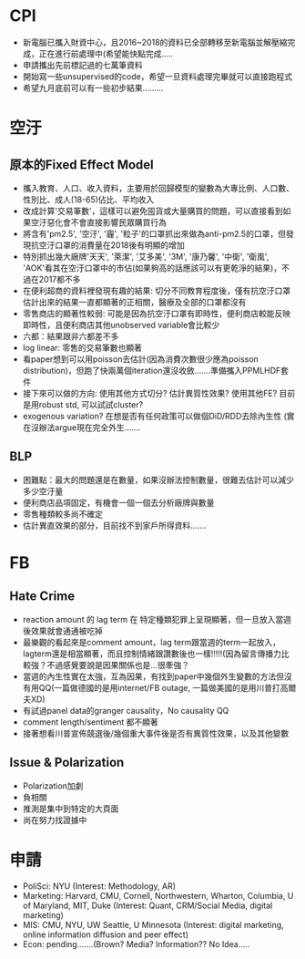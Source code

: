 #  CPI
* 新電腦已攜入財資中心，且2016~2018的資料已全部轉移至新電腦並解壓縮完成，正在進行前處理中(希望能快點完成.....
* 申請攜出先前標記過的七萬筆資料
* 開始寫一些unsupervised的code，希望一旦資料處理完畢就可以直接跑程式
* 希望九月底前可以有一些初步結果.........

# 空汙
## 原本的Fixed Effect Model
* 攜入教育、人口、收入資料，主要用於回歸模型的變數為大專比例、人口數、性別比、成人(18-65)佔比、平均收入
* 改成計算'交易筆數'，這樣可以避免囤貨或大量購買的問題，可以直接看到如果空汙惡化會不會直接影響民眾購買行為
* 將含有'pm2.5', '空汙', '霾', '粒子'的口罩抓出來做為anti-pm2.5的口罩，但發現抗空汙口罩的消費量在2018後有明顯的增加
* 特別抓出幾大廠牌'天天', '萊潔', '艾多美', '3M', '康乃馨', '中衛', '衛風', 'AOK'看其在空汙口罩中的市佔(如果夠高的話應該可以有更乾淨的結果)，不過在2017都不多
* 在便利超商的資料裡發現有趣的結果: 切分不同教育程度後，僅有抗空汙口罩估計出來的結果一直都顯著的正相關，醫療及全部的口罩都沒有
* 零售商店的顯著性較弱: 可能是因為抗空汙口罩有即時性，便利商店較能反映即時性，且便利商店其他unobserved variable會比較少
* 六都：結果跟非六都差不多
* log linear: 零售的交易筆數也顯著
* 看paper想到可以用poisson去估計(因為消費次數很少應為poisson distribution)，但跑了快兩萬個iteration還沒收斂.......準備攜入PPMLHDF套件
* 接下來可以做的方向: 使用其他方式切分? 估計異質性效果? 使用其他FE? 目前是用robust std, 可以試試cluster? 
* exogenous variation? 在想是否有任何政策可以做個DiD/RDD去除內生性 (實在沒辦法argue現在完全外生.......
## BLP
* 困難點：最大的問題還是在數量，如果沒辦法控制數量，很難去估計可以減少多少空汙量
* 便利商店品項固定，有機會一個一個去分析廠牌與數量
* 零售種類較多尚不確定
* 估計異直效果的部分，目前找不到家戶所得資料.......


# FB
## Hate Crime
* reaction amount 的 lag term 在 特定種類犯罪上呈現顯著，但一旦放入當週後效果就會通通被吃掉
* 最樂觀的看起來是comment amount，lag term跟當週的term一起放入，lagterm還是相當顯著，而且控制情緒跟讚數後也一樣!!!!!(因為留言傳播力比較強？不過感覺要說是因果關係也是...很牽強？
* 當週的內生性實在太強，互為因果，有找到paper中幾個外生變數的方法但沒有用QQ(一篇做德國的是用internet/FB outage, 一篇做美國的是用川普打高爾夫XD)
* 有試過panel data的granger causality，No causality QQ
* comment length/sentiment 都不顯著
* 接著想看川普宣佈競選後/幾個重大事件後是否有異質性效果，以及其他變數

## Issue & Polarization
* Polarization加劇
* 負相關
* 推測是集中到特定的大頁面
* 尚在努力找證據中

# 申請
* PoliSci: NYU (Interest: Methodology, AR)
* Marketing: Harvard, CMU, Cornell, Northwestern, Wharton, Columbia, U of Maryland, MIT, Duke (Interest: Quant, CRM/Social Media, digital marketing)
* MIS: CMU, NYU, UW Seattle, U Minnesota (Interest: digital marketing, online information diffusion and peer effect)
* Econ: pending.......(Brown? Media? Information?? No Idea.....




